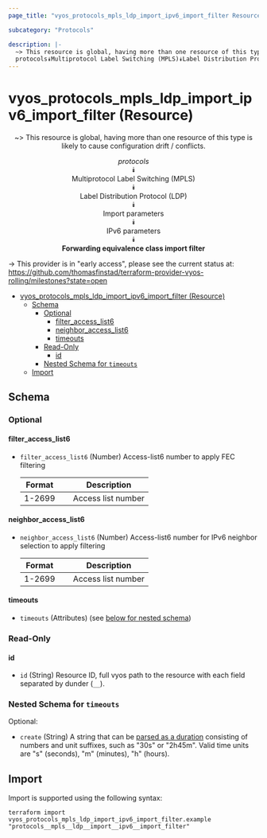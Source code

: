 ```yaml
---
page_title: "vyos_protocols_mpls_ldp_import_ipv6_import_filter Resource - vyos"

subcategory: "Protocols"

description: |-
  ~> This resource is global, having more than one resource of this type is likely to cause configuration drift / conflicts.
  protocols⯯Multiprotocol Label Switching (MPLS)⯯Label Distribution Protocol (LDP)⯯Import parameters⯯IPv6 parameters⯯Forwarding equivalence class import filter
---
```


# vyos_protocols_mpls_ldp_import_ipv6_import_filter (Resource)
<center>

~> This resource is global, having more than one resource of this type is likely to cause configuration drift / conflicts.

*protocols*  
⯯  
Multiprotocol Label Switching (MPLS)  
⯯  
Label Distribution Protocol (LDP)  
⯯  
Import parameters  
⯯  
IPv6 parameters  
⯯  
**Forwarding equivalence class import filter**


</center>

-> This provider is in "early access", please see the current status at: https://github.com/thomasfinstad/terraform-provider-vyos-rolling/milestones?state=open

<!--TOC-->

- [vyos_protocols_mpls_ldp_import_ipv6_import_filter (Resource)](#vyos_protocols_mpls_ldp_import_ipv6_import_filter-resource)
  - [Schema](#schema)
    - [Optional](#optional)
      - [filter_access_list6](#filter_access_list6)
      - [neighbor_access_list6](#neighbor_access_list6)
      - [timeouts](#timeouts)
    - [Read-Only](#read-only)
      - [id](#id)
    - [Nested Schema for `timeouts`](#nested-schema-for-timeouts)
  - [Import](#import)

<!--TOC-->

<!-- schema generated by tfplugindocs -->
## Schema

### Optional

#### filter_access_list6
- `filter_access_list6` (Number) Access-list6 number to apply FEC filtering

    |  Format  &emsp;|  Description         |
    |----------|----------------------|
    |  1-2699  &emsp;|  Access list number  |
#### neighbor_access_list6
- `neighbor_access_list6` (Number) Access-list6 number for IPv6 neighbor selection to apply filtering

    |  Format  &emsp;|  Description         |
    |----------|----------------------|
    |  1-2699  &emsp;|  Access list number  |
#### timeouts
- `timeouts` (Attributes) (see [below for nested schema](#nestedatt--timeouts))

### Read-Only

#### id
- `id` (String) Resource ID, full vyos path to the resource with each field separated by dunder (`__`).

<a id="nestedatt--timeouts"></a>
### Nested Schema for `timeouts`

Optional:

- `create` (String) A string that can be [parsed as a duration](https://pkg.go.dev/time#ParseDuration) consisting of numbers and unit suffixes, such as &#34;30s&#34; or &#34;2h45m&#34;. Valid time units are &#34;s&#34; (seconds), &#34;m&#34; (minutes), &#34;h&#34; (hours).

## Import

Import is supported using the following syntax:

```shell
terraform import vyos_protocols_mpls_ldp_import_ipv6_import_filter.example "protocols__mpls__ldp__import__ipv6__import_filter"
```
